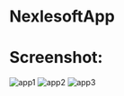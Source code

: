 # NexlesoftApp

# Screenshot:

![app1](https://github.com/khanhsb22/NexlesoftApp/assets/59760653/5b66930f-6e93-42e5-80e3-3dd782bd5e6f)
![app2](https://github.com/khanhsb22/NexlesoftApp/assets/59760653/30bc80c6-5709-464a-85a8-eb1c0f780d81)
![app3](https://github.com/khanhsb22/NexlesoftApp/assets/59760653/1645095d-52b5-4d99-90a0-b92e97766328)
